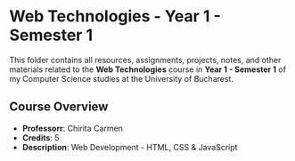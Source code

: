  # Web Technologies - Year 1 - Semester 1

This folder contains all resources, assignments, projects, notes, and other materials related to the **Web Technologies** course in **Year 1 - Semester 1** of my Computer Science studies at the University of Bucharest.

## Course Overview

- **Professorr**: Chirita Carmen
- **Credits**: 5 
- **Description**: Web Development - HTML, CSS & JavaScript 

